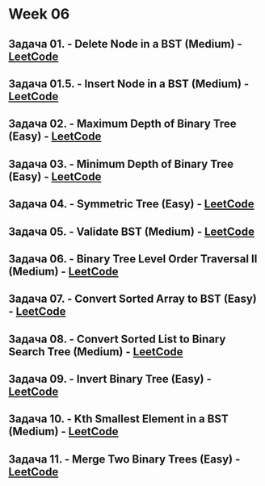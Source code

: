 # Week 06

## Задача 01. - Delete Node in a BST (Medium) - [LeetCode](<https://leetcode.com/problems/delete-node-in-a-bst>)

## Задача 01.5. - Insert Node in a BST (Medium) - [LeetCode](<https://leetcode.com/problems/insert-into-a-binary-search-tree>)

## Задача 02. - Maximum Depth of Binary Tree (Easy) - [LeetCode](<https://leetcode.com/problems/maximum-depth-of-binary-tree>)

## Задача 03. - Minimum Depth of Binary Tree (Easy) - [LeetCode](<https://leetcode.com/problems/minimum-depth-of-binary-tree>)

## Задача 04. - Symmetric Tree (Easy) - [LeetCode](<https://leetcode.com/problems/symmetric-tree>)

## Задача 05. - Validate BST (Medium) - [LeetCode](<https://leetcode.com/problems/validate-binary-search-tree>)

## Задача 06. - Binary Tree Level Order Traversal II (Medium) - [LeetCode](<https://leetcode.com/problems/binary-tree-level-order-traversal-ii>)

## Задача 07. - Convert Sorted Array to BST (Easy) - [LeetCode](<https://leetcode.com/problems/convert-sorted-array-to-binary-search-tree>)

## Задача 08. - Convert Sorted List to Binary Search Tree (Medium) - [LeetCode](<https://leetcode.com/problems/convert-sorted-list-to-binary-search-tree>)

## Задача 09. - Invert Binary Tree (Easy) - [LeetCode](<https://leetcode.com/problems/invert-binary-tree>)

## Задача 10. - Kth Smallest Element in a BST (Medium) - [LeetCode](<https://leetcode.com/problems/kth-smallest-element-in-a-bst>)

## Задача 11. - Merge Two Binary Trees (Easy) - [LeetCode](<https://leetcode.com/problems/merge-two-binary-trees>)

